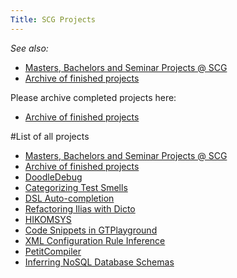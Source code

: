 ```yaml
---
Title: SCG Projects
---
```


*See also:*

-  [Masters, Bachelors and Seminar Projects @ SCG](%base_url%/wiki/projects/mastersbachelorsprojects)
-  [Archive of finished projects](%base_url%/wiki/projects/archive)

Please archive completed projects here:

-  [Archive of finished projects](%base_url%/wiki/projects/archive)

#List of all projects
- [Masters, Bachelors and Seminar Projects @ SCG](projects/mastersbachelorsprojects)
- [Archive of finished projects](projects/archive)
- [DoodleDebug](projects/DoodleDebug)
- [Categorizing Test Smells](projects/Categorizing-Test-Smells)
- [DSL Auto-completion](projects/DSL-autocompletion)
- [Refactoring Ilias with Dicto](projects/Refactoring-Ilias-with-Dicto)
- [HIKOMSYS](projects/HIK-MSY)
- [Code Snippets in GTPlayground](projects/Snippets-GTPlayground)
- [XML Configuration Rule Inference](projects/XMLRuleInference)
- [PetitCompiler](projects/PetitCompiler)
- [Inferring NoSQL Database Schemas](projects/InferringNoSQL-Database-Schemas)


